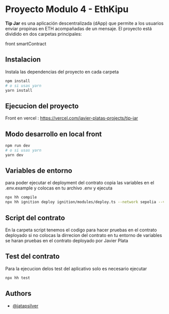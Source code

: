 # Proyecto Modulo 4 - EthKipu

**Tip Jar** es una aplicación descentralizada (dApp) que permite a los usuarios enviar propinas en ETH acompañadas de un mensaje. El proyecto está dividido en dos carpetas principales:

front
smartContract

## Instalacion

Instala las dependencias del proyecto en cada carpeta

```bash
npm install
# o si usas yarn
yarn install
```

## Ejecucion del proyecto

Front en vercel : https://vercel.com/javier-platas-projects/tip-jar

## Modo desarrollo en local front

```bash
npm run dev
# o si usas yarn
yarn dev
```

## Variables de entorno

para poder ejecutar el deployment del contrato copia las variables en el .env.example y colocas en tu archivo .env y ejecuta

```bash
npx hh compile
npx hh ignition deploy ignition/modules/deploy.ts --network sepolia --verify
```

## Script del contrato

En la carpeta script tenemos el codigo para hacer pruebas en el contrato deployado si no colocas la dirrecion del contrato en tu entorno de variables se haran pruebas en el contrato deployado por Javier Plata

## Test del contrato

Para la ejecucion delos test del aplicativo solo es necesario ejecutar

```bash
npx hh test
```

## Authors

- [@jatapsilver](https://www.github.com/jatapsilver)
